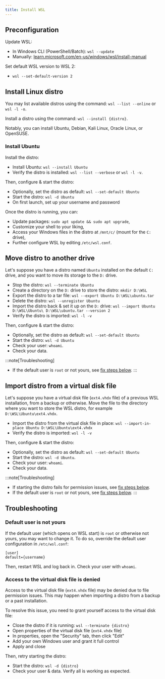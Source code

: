 ```yaml
---
title: Install WSL
---
```


## Preconfiguration

Update WSL:
- In Windows CLI (PowerShell/Batch): `wsl --update`
- Manually: [learn.microsoft.com/en-us/windows/wsl/install-manual](https://learn.microsoft.com/en-us/windows/wsl/install-manual)

Set default WSL version to WSL 2:
- `wsl --set-default-version 2`


## Install Linux distro

You may list available distros using the command: `wsl --list --online` or `wsl -l -o`.

Install a distro using the command: `wsl --install {distro}`.

Notably, you can install Ubuntu, Debian, Kali Linux, Oracle Linux, or OpenSUSE.

### Install Ubuntu

Install the distro:
- Install Ubuntu: `wsl --install Ubuntu`
- Verify the distro is installed: `wsl --list --verbose` or `wsl -l -v`.

Then, configure & start the distro:
- Optionally, set the distro as default: `wsl --set-default Ubuntu`
- Start the distro: `wsl -d Ubuntu`
- On first launch, set up your username and password

Once the distro is running, you can:
- Update packages: `sudo apt update && sudo apt upgrade`,
- Customize your shell to your liking,
- Access your Windows files in the distro at `/mnt/c/` (mount for the `C:` drive),
- Further configure WSL by editing `/etc/wsl.conf`.


## Move distro to another drive

Let's suppose you have a distro named `Ubuntu` installed on the default `C:` drive, and you want to move its storage to the `D:` drive.

- Stop the distro: `wsl --terminate Ubuntu`
- Create a directory on the `D:` drive to store the distro: `mkdir D:\WSL`
- Export the distro to a tar file: `wsl --export Ubuntu D:\WSL\ubuntu.tar`
- Delete the distro: `wsl --unregister Ubuntu`
- Import the distro back & set it up on the `D:` drive: `wsl --import Ubuntu D:\WSL\Ubuntu\ D:\WSL\ubuntu.tar --version 2`
- Verify the distro is imported: `wsl -l -v`

Then, configure & start the distro:
- Optionally, set the distro as default: `wsl --set-default Ubuntu`
- Start the distro: `wsl -d Ubuntu`
- Check your user: `whoami`.
- Check your data.

:::note[Troubleshooting]
- If the default user is `root` or not yours, see [fix steps below](#default-user-is-not-yours).
:::

<!-- https://learn.microsoft.com/fr-fr/windows/wsl/use-custom-distro -->


## Import distro from a virtual disk file

Let's suppose you have a virtual disk file (`ext4.vhdx` file) of a previous WSL installation, from a backup or otherwise. Move the file to the directory where you want to store the WSL distro, for example `D:\WSL\Ubuntu\ext4.vhdx`.

- Import the distro from the virtual disk file in place: `wsl --import-in-place Ubuntu D:\WSL\Ubuntu\ext4.vhdx`
- Verify the distro is imported: `wsl -l -v`

Then, configure & start the distro:
- Optionally, set the distro as default: `wsl --set-default Ubuntu`
- Start the distro: `wsl -d Ubuntu`.
- Check your user: `whoami`.
- Check your data.

:::note[Troubleshooting]
- If starting the distro fails for permission issues, see [fix steps below](#import-distro-from-past-installation).
- If the default user is `root` or not yours, see [fix steps below](#default-user-is-not-yours).
:::


## Troubleshooting

### Default user is not yours

If the default user (which opens on WSL start) is `root` or otherwise not yours, you may want to change it. To do so, override the default user configuration in `/etc/wsl.conf`:

```properties
[user]
default={username}
```

Then, restart WSL and log back in. Check your user with `whoami`.

### Access to the virtual disk file is denied

Access to the virtual disk file (`ext4.vhdx` file) may be denied due to file permission issues.
This may happen when importing a distro from a backup or a past installation.

To resolve this issue, you need to grant yourself access to the virtual disk file:
- Close the distro if it is running: `wsl --terminate {distro}`
- Open properties of the virtual disk file (`ext4.vhdx` file)
- In properties, open the "Security" tab, then click "Edit"
- Add your own Windows user and grant it full control
- Apply and close

Then, retry starting the distro:
- Start the distro: `wsl -d {distro}`
- Check your user & data. Verify all is working as expected.
